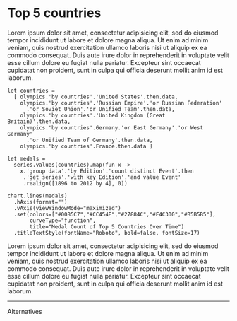 Top 5 countries
==================

Lorem ipsum dolor sit amet, consectetur adipisicing elit, sed do eiusmod tempor incididunt ut labore 
et dolore magna aliqua. Ut enim ad minim veniam, quis nostrud exercitation ullamco laboris nisi ut 
aliquip ex ea commodo consequat. Duis aute irure dolor in reprehenderit in voluptate velit esse cillum
dolore eu fugiat nulla pariatur. Excepteur sint occaecat cupidatat non proident, sunt in culpa qui 
officia deserunt mollit anim id est laborum.

```
let countries = 
  [ olympics.'by countries'.'United States'.then.data,
    olympics.'by countries'.'Russian Empire'.'or Russian Federation'
      .'or Soviet Union'.'or Unified Team'.then.data,
    olympics.'by countries'.'United Kingdom (Great Britain)'.then.data,
    olympics.'by countries'.Germany.'or East Germany'.'or West Germany'
      .'or Unified Team of Germany'.then.data,
    olympics.'by countries'.France.then.data ]

let medals = 
  series.values(countries).map(fun x -> 
    x.'group data'.'by Edition'.'count distinct Event'.then
     .'get series'.'with key Edition'.'and value Event'
     .realign([1896 to 2012 by 4], 0))

chart.lines(medals)
  .hAxis(format="")
  .vAxis(viewWindowMode="maximized")
  .set(colors=["#0085C7","#CC454E","#27884C","#F4C300","#B5B5B5"],
       curveType="function",
       title="Medal Count of Top 5 Countries Over Time")
  .titleTextStyle(fontName="Roboto", bold=false, fontSize=17)
```

Lorem ipsum dolor sit amet, consectetur adipisicing elit, sed do eiusmod tempor incididunt ut labore 
et dolore magna aliqua. Ut enim ad minim veniam, quis nostrud exercitation ullamco laboris nisi ut 
aliquip ex ea commodo consequat. Duis aute irure dolor in reprehenderit in voluptate velit esse cillum
dolore eu fugiat nulla pariatur. Excepteur sint occaecat cupidatat non proident, sunt in culpa qui 
officia deserunt mollit anim id est laborum.

----------------------------------------------------------------------------------------------------

Alternatives
